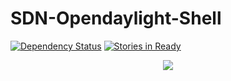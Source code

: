 # SDN-Opendaylight-Shell
[![Dependency Status](https://dependencyci.com/github/QualiSystems/SDN-Opendaylight-Shell/badge)](https://dependencyci.com/github/QualiSystems/SDN-Opendaylight-Shell)
[![Stories in Ready](https://badge.waffle.io/QualiSystems/cloudshell-sdn-odl.svg?label=ready&title=Ready)](http://waffle.io/QualiSystems/SDN-Opendaylight-Shell)

<p align="center">
<img src="https://github.com/QualiSystems/devguide_source/raw/master/logo.png"></img>
</p>
